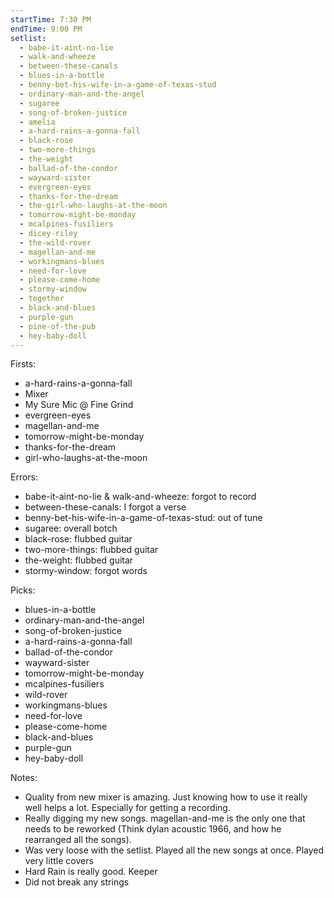 ```yaml
---
startTime: 7:30 PM
endTime: 9:00 PM
setlist:
  - babe-it-aint-no-lie
  - walk-and-wheeze
  - between-these-canals
  - blues-in-a-bottle
  - benny-bet-his-wife-in-a-game-of-texas-stud
  - ordinary-man-and-the-angel
  - sugaree
  - song-of-broken-justice
  - amelia
  - a-hard-rains-a-gonna-fall
  - black-rose
  - two-more-things
  - the-weight
  - ballad-of-the-condor
  - wayward-sister
  - evergreen-eyes
  - thanks-for-the-dream
  - the-girl-who-laughs-at-the-moon
  - tomorrow-might-be-monday
  - mcalpines-fusiliers
  - dicey-riley
  - the-wild-rover
  - magellan-and-me
  - workingmans-blues
  - need-for-love
  - please-come-home
  - stormy-window
  - together
  - black-and-blues
  - purple-gun
  - pine-of-the-pub
  - hey-baby-doll
---
```


Firsts:
  - a-hard-rains-a-gonna-fall
  - Mixer
  - My Sure Mic @ Fine Grind
  - evergreen-eyes
  - magellan-and-me
  - tomorrow-might-be-monday
  - thanks-for-the-dream
  - girl-who-laughs-at-the-moon

Errors:
  - babe-it-aint-no-lie & walk-and-wheeze:  forgot to record
  - between-these-canals: I forgot a verse
  - benny-bet-his-wife-in-a-game-of-texas-stud: out of tune
  - sugaree: overall botch
  - black-rose: flubbed guitar
  - two-more-things: flubbed guitar
  - the-weight: flubbed guitar
  - stormy-window: forgot words

Picks:
  - blues-in-a-bottle
  - ordinary-man-and-the-angel
  - song-of-broken-justice
  - a-hard-rains-a-gonna-fall
  - ballad-of-the-condor
  - wayward-sister
  - tomorrow-might-be-monday
  - mcalpines-fusiliers
  - wild-rover
  - workingmans-blues
  - need-for-love
  - please-come-home
  - black-and-blues
  - purple-gun
  - hey-baby-doll

Notes:
  - Quality from new mixer is amazing.  Just knowing how to use it really well helps a lot.  Especially for getting a recording.
  - Really digging my new songs.  magellan-and-me is the only one that needs to be reworked (Think dylan acoustic 1966, and how he rearranged all the songs).
  - Was very loose with the setlist.  Played all the new songs at once.  Played very little covers
  - Hard Rain is really good.  Keeper
  - Did not break any strings
